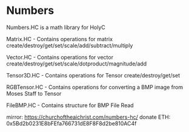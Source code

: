 # Numbers
Numbers.HC is a math library for HolyC

Matrix.HC - Contains operations for matrix create/destroy/get/set/scale/add/subtract/multiply

Vector.HC -  Contains operations for vector create/destroy/get/set/scale/dotproduct/magnitude/add

Tensor3D.HC -  Contains operations for Tensor create/destroy/get/set

RGBTensor.HC -  Contains operations for converting a BMP image from Moses Staff to Tensor

FileBMP.HC -  Contains structure for BMP File Read

mirror: https://churchoftheaichrist.com/numbers-hc/
donate ETH: 0x5Bd2b0231E8bFEfa766731dE8F8F8d2be810AC4f
